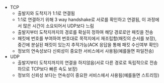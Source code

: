 - TCP
    - 출발지와 도착지가 1:1로 연결됨
    - 1:1로 연결하기 위해 3 way handshake로 서로를 확인하고 연결됨, 이 과정에서 많은 시간이 소요되어서 UDP보다 느림
    - 출발지부터 도착지까지의 경로를 확실히 정하여 해당 경로로만 패킷을 전송
    - 패킷에 번호를 부여하여 번호대로 목적지에서 재조립함(패킷의 순서를 보장), 중간에 분실된 패킷이 있는지 추적가능(ACK 응답을 통해 패킷 수신여부 확인)
    - 정보의 연속성보다 신뢰성이 중요한 서비스에서 사용됨(예를들면 파일전송)
- UDP
    - 출발지부터 도착지까지의 연결을 하지않음(서로 다른 경로로 독립적으로 전송하므로 TCP보다 빠른 속도 보장)
    - 정보의 신뢰성 보다는 연속성이 중요한 서비스에서 사용됨(예를들면 스트리밍)

